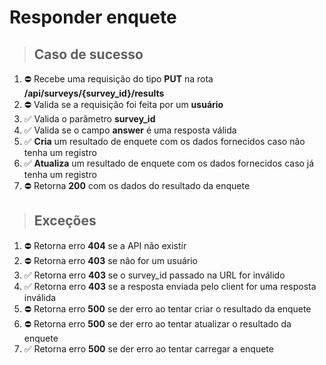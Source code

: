 # Responder enquete

> ## Caso de sucesso
1. ⛔ Recebe uma requisição do tipo **PUT** na rota **/api/surveys/{survey_id}/results**
1. ⛔ Valida se a requisição foi feita por um **usuário**
1. ✅ Valida o parâmetro **survey_id**
1. ✅ Valida se o campo **answer** é uma resposta válida
1. ✅ **Cria** um resultado de enquete com os dados fornecidos caso não tenha um registro
1. ✅ **Atualiza** um resultado de enquete com os dados fornecidos caso já tenha um registro
1. ⛔ Retorna **200** com os dados do resultado da enquete

> ## Exceções
1. ⛔ Retorna erro **404** se a API não existir
1. ⛔ Retorna erro **403** se não for um usuário
1. ✅ Retorna erro **403** se o survey_id passado na URL for inválido
1. ✅ Retorna erro **403** se a resposta enviada pelo client for uma resposta inválida
1. ⛔ Retorna erro **500** se der erro ao tentar criar o resultado da enquete
1. ⛔ Retorna erro **500** se der erro ao tentar atualizar o resultado da enquete
1. ✅ Retorna erro **500** se der erro ao tentar carregar a enquete
